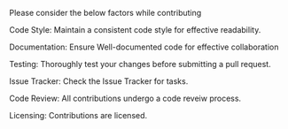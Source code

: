 Please consider the below factors while contributing

Code Style:
Maintain a consistent code style for effective readability. 

Documentation:
Ensure Well-documented code for effective collaboration

Testing:
Thoroughly test your changes before submitting a pull request.

Issue Tracker:
Check the Issue Tracker for tasks.

Code Review:
All contributions undergo a code reveiw process.

Licensing:
Contributions are licensed.
